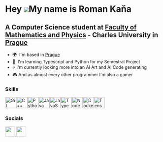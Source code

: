 <!-- ### Hello there 👋


### Using Tools & Technologies

![Windows OS](https://img.shields.io/badge/OS-Windows-blue?style=flat&logo=windows&logoColor=white)
![VS Code](https://img.shields.io/badge/Editor-VS_Code-blue?style=flat&logo=visual-studio-code&logoColor=white)

![Python](https://img.shields.io/badge/Code-Python-2bbc8a?style=flat&logo=python&logoColor=white)
![C++](https://img.shields.io/badge/Code-C++-2bbc8a?style=flat&logo=cplusplus&logoColor=white)
![Java](https://img.shields.io/badge/Code-Java-2bbc8a?style=flat&logo=java&logoColor=white)
![JS](https://img.shields.io/badge/Code-JavaScript-2bbc8a?style=flat&logo=javascript&logoColor=white)
![TS](https://img.shields.io/badge/Code-TypeScript-2bbc8a?style=flat&logo=typescript&logoColor=white)

![Qt](https://img.shields.io/badge/Tools-Qt-red?style=flat&logo=qt&logoColor=white)

### Python libraries:
- Deep Learning: `TensorFlow`
- Data Analysis: `numpy`, `pandas`
- Graph plotting: `matplotlib`, `seaborn`


<!-- 
**TheRoumn/TheRoumn** is a ✨ _special_ ✨ repository because its `README.md` (this file) appears on your GitHub profile.

Here are some ideas to get you started:

- 🔭 I’m currently working on ...
- 🌱 I’m currently learning ...
- 👯 I’m looking to collaborate on ...
- 🤔 I’m looking for help with ...
- 💬 Ask me about ...
- 📫 How to reach me: ...
- ⚡ Fun fact: ...
-->

Hey ![](https://user-images.githubusercontent.com/18350557/176309783-0785949b-9127-417c-8b55-ab5a4333674e.gif)My name is Roman Kaňa
==================================================================================================================================

A Computer Science student at [Faculty of Mathematics and Physics](https://www.mff.cuni.cz/en) - Charles University in [Prague](https://earth.google.com/web/@50.05966965,14.4656239,267.83129006a,59697.3509772d,35y,0h,0t,0r/data=CkcaRRI_CiQweDQ3MGI5MzljMDk3MDc5OGI6MHg0MDBhZjBmNjYxNjQwOTAZDY2CO6sJSUAhS1gbYyfgLEAqBVByYWdhGAIgAToDCgEw)
---------------------------------------------------------------------

*   🌍  I'm based in [Prague](https://earth.google.com/web/@50.05966965,14.4656239,267.83129006a,59697.3509772d,35y,0h,0t,0r/data=CkcaRRI_CiQweDQ3MGI5MzljMDk3MDc5OGI6MHg0MDBhZjBmNjYxNjQwOTAZDY2CO6sJSUAhS1gbYyfgLEAqBVByYWdhGAIgAToDCgEw)
*   🧠  I'm learning Typescript and Python for my Semestral Project
*   ⚡  I'm currently looking more into an AI Art and AI Code generating
*   🎮  And as almost every other programmer I'm also a gamer

### Skills
  
<p align="left">
<a href="https://git-scm.com/" target="_blank" rel="noreferrer"><img src="https://raw.githubusercontent.com/danielcranney/readme-generator/main/public/icons/skills/git-colored.svg" width="36" height="36" alt="Git" /></a><a href="https://docs.microsoft.com/en-us/cpp/?view=msvc-170" target="_blank" rel="noreferrer"><img src="https://raw.githubusercontent.com/danielcranney/readme-generator/main/public/icons/skills/cplusplus-colored.svg" width="36" height="36" alt="C++" /></a><a href="https://www.python.org/" target="_blank" rel="noreferrer"><img src="https://raw.githubusercontent.com/danielcranney/readme-generator/main/public/icons/skills/python-colored.svg" width="36" height="36" alt="Python" /></a><a href="https://www.oracle.com/java/" target="_blank" rel="noreferrer"><img src="https://raw.githubusercontent.com/danielcranney/readme-generator/main/public/icons/skills/java-colored.svg" width="36" height="36" alt="Java" /></a><a href="https://developer.mozilla.org/en-US/docs/Web/JavaScript" target="_blank" rel="noreferrer"><img src="https://raw.githubusercontent.com/danielcranney/readme-generator/main/public/icons/skills/javascript-colored.svg" width="36" height="36" alt="JavaScript" /></a><a href="https://www.typescriptlang.org/" target="_blank" rel="noreferrer"><img src="https://raw.githubusercontent.com/danielcranney/readme-generator/main/public/icons/skills/typescript-colored.svg" width="36" height="36" alt="TypeScript" /></a><a href="https://nodejs.org/en/" target="_blank" rel="noreferrer"><img src="https://raw.githubusercontent.com/danielcranney/readme-generator/main/public/icons/skills/nodejs-colored.svg" width="36" height="36" alt="NodeJS" /></a><a href="https://www.docker.com/" target="_blank" rel="noreferrer"><img src="https://raw.githubusercontent.com/danielcranney/readme-generator/main/public/icons/skills/docker-colored.svg" width="36" height="36" alt="Docker" /></a><a href="https://www.tensorflow.org/" target="_blank" rel="noreferrer"><img src="https://raw.githubusercontent.com/danielcranney/readme-generator/main/public/icons/skills/tensorflow-colored.svg" width="36" height="36" alt="TensorFlow" /></a>
</p>

### Socials

<p align="left">
<a href="https://discord.com/users/theroumn" target="_blank" rel="noreferrer">
<picture>
<source media="(prefers-color-scheme: dark)" srcset="https://raw.githubusercontent.com/danielcranney/readme-generator/main/public/icons/socials/discord.svg" />
<source media="(prefers-color-scheme: light)" srcset="https://raw.githubusercontent.com/danielcranney/readme-generator/main/public/icons/socials/discord.svg" />
<img src="https://raw.githubusercontent.com/danielcranney/readme-generator/main/public/icons/socials/discord.svg" width="32" height="32" />
</picture>
</a>
<a href="https://www.github.com/TheRoumn" target="_blank" rel="noreferrer">
<picture>
<source media="(prefers-color-scheme: dark)" srcset="https://raw.githubusercontent.com/danielcranney/readme-generator/main/public/icons/socials/github-dark.svg" />
<source media="(prefers-color-scheme: light)" srcset="https://raw.githubusercontent.com/danielcranney/readme-generator/main/public/icons/socials/github.svg" />
<img src="https://raw.githubusercontent.com/danielcranney/readme-generator/main/public/icons/socials/github.svg" width="32" height="32" />
</picture>
</a></p>

